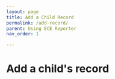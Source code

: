 ```yaml
---
layout: page
title: Add a Child Record
permalink: /add-record/
parent: Using ECE Reporter
nav_order: 1

---
```


# Add a child's record

